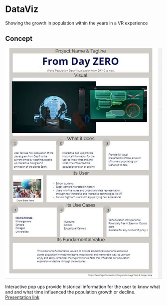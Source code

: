 # DataViz
Showing the growth in population within the years in a VR experience

## Concept
<p align="center">
  <img src="Images/One pager.jpg">
</p> 

Interactive pop ups provide historical information for the user to know what and and what time influenced the population growth or decline.
[Presentation link](https://docs.google.com/presentation/d/1vnpgSC3ysHGqAOqQIlKvcOg7sIZzAhtJrjpP9FVCldw/edit?usp=sharing)